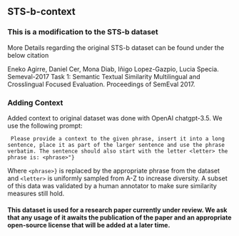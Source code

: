 ## STS-b-context
### This is a modification to the STS-b dataset 
   More Details regarding the original STS-b dataset can be found under the below citation
   
   Eneko Agirre, Daniel Cer, Mona Diab, Iñigo Lopez-Gazpio, Lucia
    Specia. Semeval-2017 Task 1: Semantic Textual Similarity
    Multilingual and Crosslingual Focused Evaluation. Proceedings of
    SemEval 2017.

### Adding Context
Added context to original dataset was done with OpenAI chatgpt-3.5.
We use the following prompt:

`
Please provide a context to the given phrase, insert it into a long sentence, place it as part of the larger sentence and use the phrase verbatim. The sentence should also start with the letter <letter> the phrase is: <phrase>"}`


Where `<phrase>}` is replaced by the appropriate phrase from the dataset and `<letter>` is uniformly sampled from A-Z to increase diversity.
A subset of this data was validated by a human annotator to make sure similarity measures still hold.


#### This dataset is used for a research paper currently under review. We ask that any usage of it awaits the publication of the paper and an appropriate open-source license that will be added at a later time.
